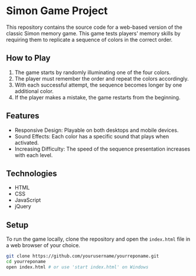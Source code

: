 # Simon Game Project

This repository contains the source code for a web-based version of the classic Simon memory game. This game tests players' memory skills by requiring them to replicate a sequence of colors in the correct order.

## How to Play

1. The game starts by randomly illuminating one of the four colors.
2. The player must remember the order and repeat the colors accordingly.
3. With each successful attempt, the sequence becomes longer by one additional color.
4. If the player makes a mistake, the game restarts from the beginning.

## Features

- Responsive Design: Playable on both desktops and mobile devices.
- Sound Effects: Each color has a specific sound that plays when activated.
- Increasing Difficulty: The speed of the sequence presentation increases with each level.

## Technologies

- HTML
- CSS
- JavaScript
- jQuery

## Setup

To run the game locally, clone the repository and open the `index.html` file in a web browser of your choice.

```bash
git clone https://github.com/yourusername/yourreponame.git
cd yourreponame
open index.html # or use 'start index.html' on Windows
